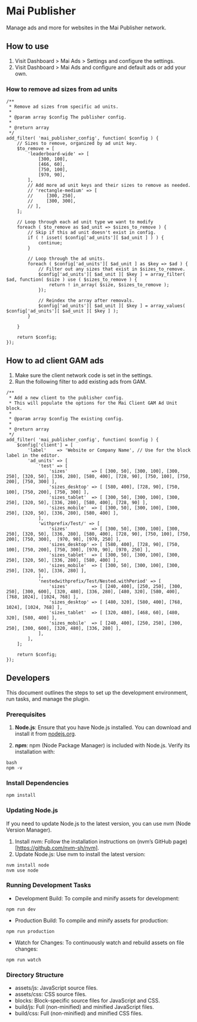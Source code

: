 # Mai Publisher
Manage ads and more for websites in the Mai Publisher network.

## How to use
1. Visit Dashboard > Mai Ads > Settings and configure the settings.
1. Visit Dashboard > Mai Ads and configure and default ads or add your own.

### How to remove ad sizes from ad units
```
/**
 * Remove ad sizes from specific ad units.
 *
 * @param array $config The publisher config.
 *
 * @return array
 */
add_filter( 'mai_publisher_config', function( $config ) {
	// Sizes to remove, organized by ad unit key.
	$to_remove = [
		'leaderboard-wide' => [
			[300, 100],
			[466, 60],
			[750, 100],
			[970, 90],
		],
		// Add more ad unit keys and their sizes to remove as needed.
		// 'rectangle-medium' => [
		//     [300, 250],
		//     [300, 300],
		// ],
	];

	// Loop through each ad unit type we want to modify
	foreach ( $to_remove as $ad_unit => $sizes_to_remove ) {
		// Skip if this ad unit doesn't exist in config.
		if ( ! isset( $config['ad_units'][ $ad_unit ] ) ) {
			continue;
		}

		// Loop through the ad units.
		foreach ( $config['ad_units'][ $ad_unit ] as $key => $ad ) {
			// Filter out any sizes that exist in $sizes_to_remove.
			$config['ad_units'][ $ad_unit ][ $key ] = array_filter( $ad, function( $size ) use ( $sizes_to_remove ) {
				return ! in_array( $size, $sizes_to_remove );
			});

			// Reindex the array after removals.
			$config['ad_units'][ $ad_unit ][ $key ] = array_values( $config['ad_units'][ $ad_unit ][ $key ] );
		}

	}

	return $config;
});
```

## How to ad client GAM ads
1. Make sure the client network code is set in the settings.
1. Run the following filter to add existing ads from GAM.

```
/**
 * Add a new client to the publisher config.
 * This will populate the options for the Mai Client GAM Ad Unit block.
 *
 * @param array $config The existing config.
 *
 * @return array
 */
add_filter( 'mai_publisher_config', function( $config ) {
	$config['client'] = [
		'label'    => 'Website or Company Name', // Use for the block label in the editor.
		'ad_units' => [
			'test' => [
				'sizes'         => [ [300, 50], [300, 100], [300, 250], [320, 50], [336, 280], [580, 400], [728, 90], [750, 100], [750, 200], [750, 300] ],
				'sizes_desktop' => [ [580, 400], [728, 90], [750, 100], [750, 200], [750, 300] ],
				'sizes_tablet'  => [ [300, 50], [300, 100], [300, 250], [320, 50], [336, 280], [580, 400], [728, 90] ],
				'sizes_mobile'  => [ [300, 50], [300, 100], [300, 250], [320, 50], [336, 280], [580, 400] ],
			],
			'withprefix/Test/' => [
				'sizes'         => [ [300, 50], [300, 100], [300, 250], [320, 50], [336, 280], [580, 400], [728, 90], [750, 100], [750, 200], [750, 300],  [970, 90], [970, 250] ],
				'sizes_desktop' => [ [580, 400], [728, 90], [750, 100], [750, 200], [750, 300], [970, 90], [970, 250] ],
				'sizes_tablet'  => [ [300, 50], [300, 100], [300, 250], [320, 50], [336, 280], [580, 400] ],
				'sizes_mobile'  => [ [300, 50], [300, 100], [300, 250], [320, 50], [336, 280] ],
			],
			'nestedwithprefix/Test/Nested.withPeriod' => [
				'sizes'         => [ [240, 400], [250, 250], [300, 250], [300, 600], [320, 480], [336, 280], [480, 320], [580, 400], [768, 1024], [1024, 768] ],
				'sizes_desktop' => [ [480, 320], [580, 400], [768, 1024], [1024, 768] ],
				'sizes_tablet'  => [ [320, 480], [468, 60], [480, 320], [580, 400] ],
				'sizes_mobile'  => [ [240, 400], [250, 250], [300, 250], [300, 600], [320, 480], [336, 280] ],
			],
		],
	];

	return $config;
});
```

## Developers
This document outlines the steps to set up the development environment, run tasks, and manage the plugin.

### Prerequisites

1. **Node.js**: Ensure that you have Node.js installed. You can download and install it from [nodejs.org](https://nodejs.org/).

2. **npm**: npm (Node Package Manager) is included with Node.js. Verify its installation with:
```
bash
npm -v
```

### Install Dependencies
```
npm install
```

### Updating Node.js
If you need to update Node.js to the latest version, you can use nvm (Node Version Manager).

1. Install nvm: Follow the installation instructions on (nvm’s GitHub page)[https://github.com/nvm-sh/nvm].
2. Update Node.js: Use nvm to install the latest version:
```
nvm install node
nvm use node
```

### Running Development Tasks
- Development Build: To compile and minify assets for development:
```
npm run dev
```

- Production Build: To compile and minify assets for production:
```
npm run production
```

- Watch for Changes: To continuously watch and rebuild assets on file changes:
```
npm run watch
```

### Directory Structure
- assets/js: JavaScript source files.
- assets/css: CSS source files.
- blocks: Block-specific source files for JavaScript and CSS.
- build/js: Full (non-minified) and minified JavaScript files.
- build/css: Full (non-minified) and minified CSS files.